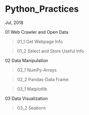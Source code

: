 # Python_Practices
Jul, 2018

01 Web Crawler and Open Data

  > 01_1 Get Webpage Info
  
  > 01_2 Select and Store Useful Info
  
02 Data Manipulation

  > 02_1 NumPy-Arrays
  
  > 02_2 Pandas-Data Frame
  
  > 03_1 Matplotlib
  
03 Data Visualization
  
  > 03_2 Seaborn
  

